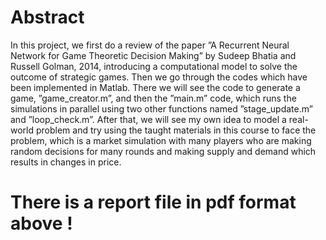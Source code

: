 # Abstract
In this project, we first do a review of the paper ”A Recurrent Neural Network for Game Theoretic Decision Making” by Sudeep Bhatia and Russell Golman, 2014, introducing a computational model to solve the outcome of strategic games. Then we go through the codes which have been implemented in Matlab. There we will see the code to generate a game, ”game_creator.m”, and then the ”main.m” code, which runs the simulations in parallel using two other functions named ”stage_update.m” and ”loop_check.m”. After that, we will see my own idea to model a real-world problem and try using the taught materials in this course to face the problem, which is a market simulation with many players who are making random decisions for many rounds and making supply and demand which results in changes in price.

# There is a report file in pdf format above !
